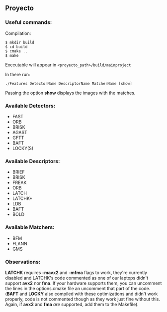 ## Proyecto ##

### Useful commands: ###

Compilation:
```
$ mkdir build
$ cd build
$ cmake ..
$ make
```

Executable will appear in `<proyecto_path>/build/mainproject`

In there run:

`./Features DetectorName DescriptorName MatcherName [show]`

Passing the option **show** displays the images with the matches.

### Available Detectors: ###
- FAST
- ORB
- BRISK
- AGAST
- GFTT
- BAFT
- LOCKY(S)

### Available Descriptors: ###
- BRIEF
- BRISK
- FREAK
- ORB
- LATCH
- LATCHK\*
- LDB
- BAFT
- BOLD

### Available Matchers: ###
- BFM
- FLANN
- GMS

### Observations: ###

**LATCHK** requires **-mavx2** and **-mfma** flags to work, they're currently disabled and
LATCHK's code commented as one of our laptops didn't support **avx2** nor **fma**. If
your hardware supports them, you can uncomment the lines in the options.cmake file an uncomment
that part of the code. (**BAFT** and **LOCKY** also compiled with these optimizations
and didn't work properly, code is not commented though as they work just fine
without this. Again, if **avx2** and **fma** *are* supported, add them to the Makefile).
